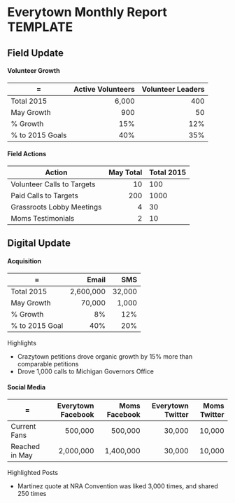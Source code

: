 
Everytown Monthly Report TEMPLATE
===============================

Field Update
---------------

#### Volunteer Growth

= | Active Volunteers | Volunteer Leaders
-- | -------------------: | ---------------------:
Total 2015 | 6,000 |  400
May Growth | 900 | 50
% Growth  | 15% | 12%
% to 2015 Goals | 40% | 35%

#### Field Actions

Action | May Total | Total 2015
--------| ------------: | -----------
Volunteer Calls to Targets | 10 | 100
Paid Calls to Targets | 200 | 1000
Grassroots Lobby Meetings | 4 | 30
Moms Testimonials | 2 | 10


Digital Update
-----------------

#### Acquisition

= | Email | SMS
-- | -----: | ------:
Total 2015 | 2,600,000 | 32,000
May Growth | 70,000 | 1,000
% Growth | 8% | 12%
% to 2015 Goal | 40% | 20%

Highlights

- Crazytown petitions drove organic growth by 15% more than comparable petitions
- Drove 1,000 calls to Michigan Governors Office

#### Social Media

= | Everytown Facebook | Moms Facebook | Everytown Twitter | Moms Twitter
-- | -------: | ---------: | --------: | ---------: 
Current Fans | 500,000 | 500,000 | 30,000 | 10,000
Reached in May | 2,000,000 | 1,400,000 | 30,000 | 10,000

Highlighted Posts

 - Martinez quote at NRA Convention was liked 3,000 times, and shared 250 times



